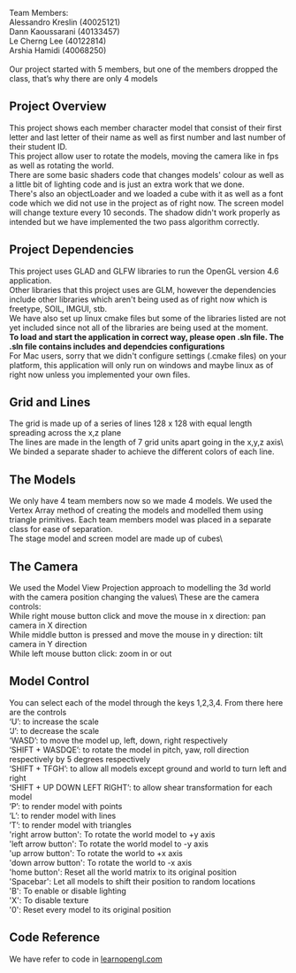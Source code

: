 Team Members:\
Alessandro Kreslin (40025121)<br />
Dann Kaoussarani (40133457)<br />
Le Cherng Lee (40122814)<br />
Arshia Hamidi (40068250)<br />
<br />
Our project started with 5 members, but one of the members dropped the class, that’s why there are only 4 models

## Project Overview
This project shows each member character model that consist of their first letter and last letter of their name as well as first number and last number of their student ID.<br /> This project allow user to rotate the models, moving the camera like in fps as well as rotating the world.<br /> There are some basic shaders code that changes models' colour as well as a little bit of lighting code and is just an extra work that we done.<br /> There's also an objectLoader and we loaded a cube with it as well as a font code which we did not use in the project as of right now. The screen model will change texture every 10 seconds. The shadow didn't work properly as intended but we have implemented the two pass algorithm correctly.<br />

## Project Dependencies
This project uses GLAD and GLFW libraries to run the OpenGL version 4.6 application.<br />
Other libraries that this project uses are GLM, however the dependencies include other libraries which aren't being used as of right now which is freetype, SOIL, IMGUI, stb. <br />
We have also set up linux cmake files but some of the libraries listed are not yet included since not all of the libraries are being used at the moment. <br /> 
**To load and start the application in correct way, please open .sln file. The .sln file contains includes and dependcies configurations** <br />
For Mac users, sorry that we didn't configure settings (.cmake files) on your platform, this application will only run on windows and maybe linux as of right now unless you implemented your own files.

## Grid and Lines
The grid is made up of a series of lines 128 x 128 with equal length spreading across the x,z plane\
The lines are made in the length of 7 grid units apart going in the x,y,z axis\ We binded a separate shader to achieve the different colors of each line.

## The Models
We only have 4 team members now so we made 4 models. We used the Vertex Array method of creating the models and modelled them using triangle primitives. Each team members model was placed in a separate class for ease of separation.\
The stage model and screen model are made up of cubes\

## The Camera
We used the Model View Projection approach to modelling the 3d world with the camera position changing the values\ These are the camera controls:\
While right mouse button click and move the mouse in x direction: pan camera in X direction\
While middle button is pressed and move the mouse in y direction: tilt camera in Y direction\
While left mouse button click: zoom in or out

## Model Control
You can select each of the model through the keys 1,2,3,4. From there here are the controls\
‘U’: to increase the scale\
‘J’: to decrease the scale\
‘WASD’: to move the model up, left, down, right respectively\
‘SHIFT + WASDQE’: to rotate the model in pitch, yaw, roll direction respectively by 5 degrees respectively\
‘SHIFT + TFGH’: to allow all models except ground and world to turn left and right\
‘SHIFT + UP DOWN LEFT RIGHT’: to allow shear transformation for each model\
‘P’: to render model with points\
‘L’: to render model with lines\
’T’: to render model with triangles\
'right arrow button': To rotate the world model to +y axis\
'left arrow button': To rotate the world model to -y axis\
'up arrow button': To rotate the world to +x axis\
'down arrow button': To rotate the world to -x axis\
'home button': Reset all the world matrix to its original position\
'Spacebar': Let all models to shift their position to random locations\
'B': To enable or disable lighting\
'X': To disable texture\
'0': Reset every model to its original position

## Code Reference
We have refer to code in [learnopengl.com](learnopengl.com)
